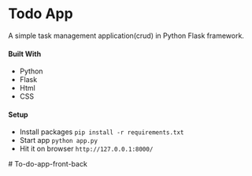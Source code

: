 # Todo App 
A simple task management application(crud) in Python Flask framework.

#### Built With
- Python
- Flask
- Html
- CSS

#### Setup
- Install packages `pip install -r requirements.txt`
- Start app `python app.py`
- Hit it on browser `http://127.0.0.1:8000/`


#   T o - d o - a p p - f r o n t - b a c k  
 